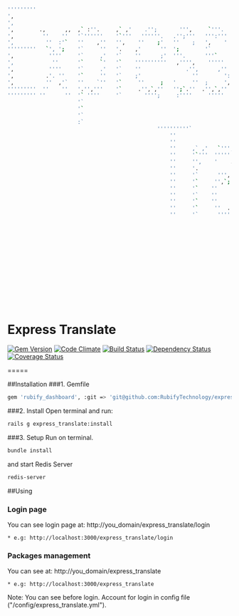 

                                                                                                                                      
                                                                                                                                      
                                                                                                                                      
                                                                                                                                      
                                                                                                                                      
                                                                                                                                      
                                                                                                                                      
                                                                                                                                      
                                                                                                                                      
                                                                                                                                      
                                                                                                                                      
                                                                                                                                      
                                                                                                                                      
                                                                                                                                      
                                                                                                                                      
                                                                                                                                      
                                                                                                                                      
                                                                                                                                      
                                                                                                                                      
   ```bash                                                                                                                                   
   '''''''''                                                                                                                          
   ',                                                                                                                                 
   ',                                                                                                                                 
   ',        .,      ,,  ,` :''.     ,` ,'    .'';       ''',     `'''.                                                               
   ',         ''    ''   '`''''''    '`'''   ''''''.   .'';'''   ''':'''                                                              
   ',          ''  :'`   ''    ,''   '',    ''    ;'   ''    ;   ',    '                                                              
   '''''''''   `', ';    '`     ''   '.    ,'      ''  ';        '`                                                                   
   ',           ''''     '`     ,'   '`    ''      ;'  '''.      '''`                                                                 
   ',            ''      '`     `'   '`    ''''''''''   ,'''',    '''''                                                               
   ',           ''''     '`     .'   '`    ''              .'',      ,''                                                              
   ',          .'. ''    '`     ''   '`    ;'                ''        ':                                                             
   ',          ''  ,'`   ''    `''   '`     ''     ;   '     ''  ;     ',                                                             
   '''''''''  ''    ''   '.'','''    '`     .'',`,''   '';`.''  .'',`,''                                                              
   ''''''''' ''      ''  '` ''''     '`       '''';     :''''     '''''                                                               
                         '`                                                                                                           
                         '`                                                                                                           
                         '`                                                                                                           
                         :`                                                                                                           
                                                  ''''''''''`                                       ''                                
                                                      ''                                            ''              ''                
                                                      ''                                            ''              ''                
                                                      ''     ,` ,'   `''',     ,` .'',      '''.    ''     ;'':   `,'',,     '''`     
                                                      ''     '`'''  '''''''    '`''''''   ;'':'''   ''   '''''''  `'''''   '''''''    
                                                      ''     '',    '    .',   ''    ''   ':    '   ''   '     ''   ''    :'`    ''   
                                                      ''     '.           ''   '`    `'   '.        ''         ''   ''    ''     ,'   
                                                      ''     '`      ''', ''   '`     '   '''.      ''    :''; ''   ''    '       '`  
                                                      ''     '`     '',`;'''   '`     '    ;''''`   ''   '':`,'''   ''   `''''''''',  
                                                      ''     '`    ''     ''   '`     '       .''`  ''  ,'     ''   ''   `'           
                                                      ''     '`    ''     ''   '`     '         ''  ''  ''     ''   ''    ''          
                                                      ''     '`    ''     ''   '`     '   '     ';  ''  :'     ''   ''    ''          
                                                      ''     '`     ''  .'''   '`     '  `'':`.''   ''   ''` `'''   ;';'   '''`.'''   
                                                      ''     '`      '''' ''   '`     '    '''''    ''    '''' ''    '''    ,''''`    
                                                                                                                                      
                                                                                                                                      
                                                                                                                                      
                                                                                                                                      
                                                                                                                                      
                                                                                                                                      
                                                                                                                                      
                                                                                                                                      
                                                                                                                                      
                                                                                                                                      
                                                                                                                                      
                                                                                                                                      
                                                                                                                                      
   ```                                                                                                                                   
                                                                                                                                      



Express Translate
=====

[![Gem Version](https://img.shields.io/gem/v/express_translate.svg)](https://rubygems.org/gems/express_translate)
[![Code Climate](https://codeclimate.com/github/RubifyTechnology/express_translate.png)](https://codeclimate.com/github/RubifyTechnology/express_translate)
[![Build Status](https://travis-ci.org/RubifyTechnology/express_translate.svg?branch=master)](https://travis-ci.org/RubifyTechnology/express_translate)
[![Dependency Status](https://gemnasium.com/RubifyTechnology/express_translate.svg)](https://gemnasium.com/RubifyTechnology/express_translate)
[![Coverage Status](https://coveralls.io/repos/RubifyTechnology/express_translate/badge.png)](https://coveralls.io/r/RubifyTechnology/express_translate)

=====

##Installation
###1. Gemfile
  ```bash
  gem 'rubify_dashboard', :git => 'git@github.com:RubifyTechnology/express_translate.git'
  ```
  
###2. Install
  Open terminal and run:
  
  ```bash
  rails g express_translate:install
   ``` 
   
###3. Setup
  Run on terminal.
  ```bash
  bundle install
  ```
  
  and start Redis Server
  ```bash
  redis-server
  ```
  
##Using
### Login page
  You can see login page at:
    http://you_domain/express_translate/login
  
    * e.g: http://localhost:3000/express_translate/login
  
### Packages management
  You can see at: 
    http://you_domain/express_translate
  
    * e.g: http://localhost:3000/express_translate
    
  Note: You can see before login. Account for login in config file ("/config/express_translate.yml").